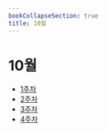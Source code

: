 ```yaml
---
bookCollapseSection: true
title: 10월
---
```

# 10월

- [1주차](Coding%20Test/23.10/1주차)
- [2주차](Coding%20Test/23.10/2주차)
- [3주차](Coding%20Test/23.10/3주차)
- [4주차](Coding%20Test/23.10/4주차)
